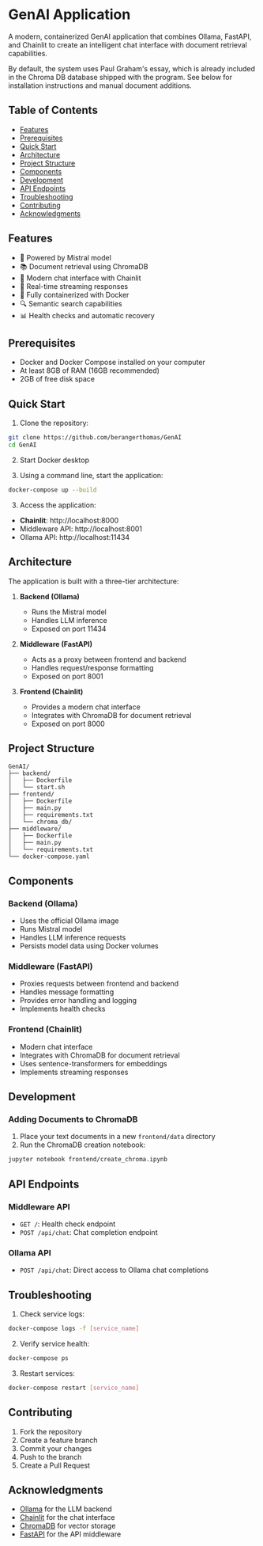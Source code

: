 # GenAI Application

A modern, containerized GenAI application that combines Ollama, FastAPI, and Chainlit to create an intelligent chat interface with document retrieval capabilities.

By default, the system uses Paul Graham's essay, which is already included in the Chroma DB database shipped with the program. See below for installation instructions and manual document additions.


## Table of Contents

- [Features](#features)
- [Prerequisites](#prerequisites)
- [Quick Start](#quick-start)
- [Architecture](#architecture)
- [Project Structure](#project-structure)
- [Components](#components)
- [Development](#development)
- [API Endpoints](#api-endpoints)
- [Troubleshooting](#troubleshooting)
- [Contributing](#contributing)
- [Acknowledgments](#acknowledgments)


## Features

- 🤖 Powered by Mistral model
- 📚 Document retrieval using ChromaDB
- 💬 Modern chat interface with Chainlit
- 🔄 Real-time streaming responses
- 🐳 Fully containerized with Docker
- 🔍 Semantic search capabilities
- 📊 Health checks and automatic recovery

## Prerequisites

- Docker and Docker Compose installed on your computer
- At least 8GB of RAM (16GB recommended)
- 2GB of free disk space

## Quick Start

1. Clone the repository:
```bash
git clone https://github.com/berangerthomas/GenAI
cd GenAI
```

2. Start Docker desktop

3. Using a command line, start the application:
```bash
docker-compose up --build
```

3. Access the application:
- **Chainlit**: http://localhost:8000
- Middleware API: http://localhost:8001
- Ollama API: http://localhost:11434


## Architecture

The application is built with a three-tier architecture:

1. **Backend (Ollama)**
   - Runs the Mistral model
   - Handles LLM inference
   - Exposed on port 11434

2. **Middleware (FastAPI)**
   - Acts as a proxy between frontend and backend
   - Handles request/response formatting
   - Exposed on port 8001

3. **Frontend (Chainlit)**
   - Provides a modern chat interface
   - Integrates with ChromaDB for document retrieval
   - Exposed on port 8000

   
## Project Structure

```
GenAI/
├── backend/
│   ├── Dockerfile
│   └── start.sh
├── frontend/
│   ├── Dockerfile
│   ├── main.py
│   ├── requirements.txt
│   └── chroma_db/
├── middleware/
│   ├── Dockerfile
│   ├── main.py
│   └── requirements.txt
└── docker-compose.yaml
```

## Components

### Backend (Ollama)

- Uses the official Ollama image
- Runs Mistral model
- Handles LLM inference requests
- Persists model data using Docker volumes

### Middleware (FastAPI)

- Proxies requests between frontend and backend
- Handles message formatting
- Provides error handling and logging
- Implements health checks

### Frontend (Chainlit)

- Modern chat interface
- Integrates with ChromaDB for document retrieval
- Uses sentence-transformers for embeddings
- Implements streaming responses

## Development

### Adding Documents to ChromaDB

1. Place your text documents in a new `frontend/data` directory
2. Run the ChromaDB creation notebook:
```bash
jupyter notebook frontend/create_chroma.ipynb
```

## API Endpoints

### Middleware API

- `GET /`: Health check endpoint
- `POST /api/chat`: Chat completion endpoint

### Ollama API

- `POST /api/chat`: Direct access to Ollama chat completions


## Troubleshooting

1. Check service logs:
```bash
docker-compose logs -f [service_name]
```

2. Verify service health:
```bash
docker-compose ps
```

3. Restart services:
```bash
docker-compose restart [service_name]
```

## Contributing

1. Fork the repository
2. Create a feature branch
3. Commit your changes
4. Push to the branch
5. Create a Pull Request

## Acknowledgments

- [Ollama](https://ollama.ai/) for the LLM backend
- [Chainlit](https://chainlit.io/) for the chat interface
- [ChromaDB](https://www.chromadb.com/) for vector storage
- [FastAPI](https://fastapi.tiangolo.com/) for the API middleware 